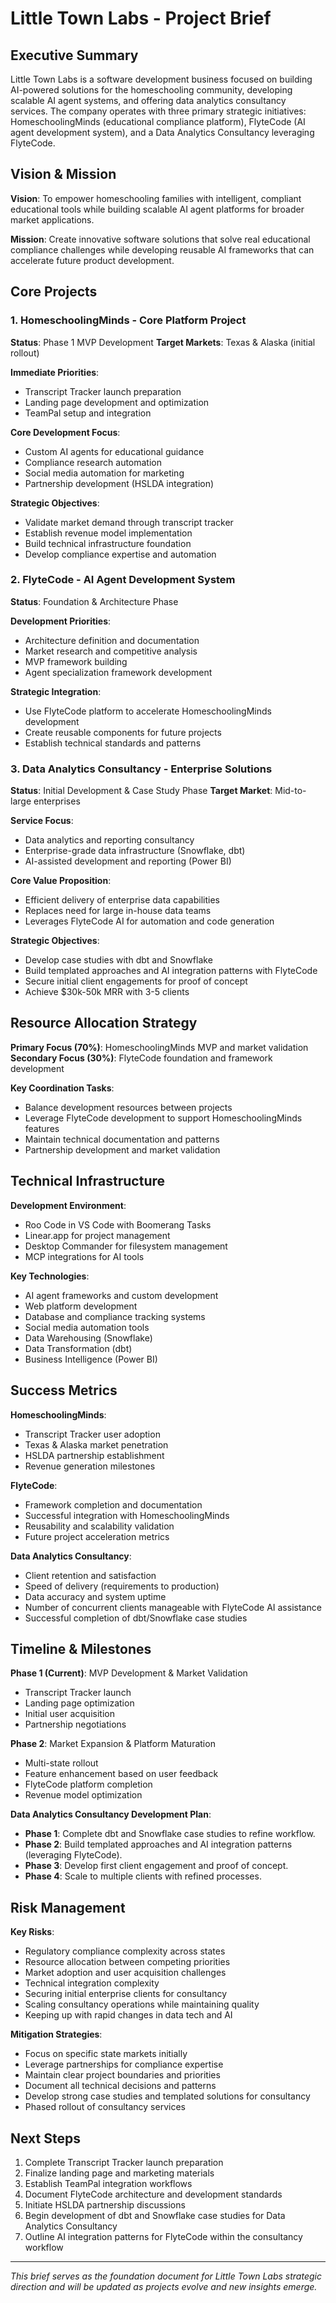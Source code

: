 # Little Town Labs - Project Brief

## Executive Summary

Little Town Labs is a software development business focused on building AI-powered solutions for the homeschooling community, developing scalable AI agent systems, and offering data analytics consultancy services. The company operates with three primary strategic initiatives: HomeschoolingMinds (educational compliance platform), FlyteCode (AI agent development system), and a Data Analytics Consultancy leveraging FlyteCode.

## Vision & Mission

**Vision**: To empower homeschooling families with intelligent, compliant educational tools while building scalable AI agent platforms for broader market applications.

**Mission**: Create innovative software solutions that solve real educational compliance challenges while developing reusable AI frameworks that can accelerate future product development.

## Core Projects

### 1. HomeschoolingMinds - Core Platform Project
**Status**: Phase 1 MVP Development
**Target Markets**: Texas & Alaska (initial rollout)

**Immediate Priorities**:
- Transcript Tracker launch preparation
- Landing page development and optimization
- TeamPal setup and integration

**Core Development Focus**:
- Custom AI agents for educational guidance
- Compliance research automation
- Social media automation for marketing
- Partnership development (HSLDA integration)

**Strategic Objectives**:
- Validate market demand through transcript tracker
- Establish revenue model implementation
- Build technical infrastructure foundation
- Develop compliance expertise and automation

### 2. FlyteCode - AI Agent Development System
**Status**: Foundation & Architecture Phase

**Development Priorities**:
- Architecture definition and documentation
- Market research and competitive analysis
- MVP framework building
- Agent specialization framework development

**Strategic Integration**:
- Use FlyteCode platform to accelerate HomeschoolingMinds development
- Create reusable components for future projects
- Establish technical standards and patterns

### 3. Data Analytics Consultancy - Enterprise Solutions
**Status**: Initial Development & Case Study Phase
**Target Market**: Mid-to-large enterprises

**Service Focus**:
- Data analytics and reporting consultancy
- Enterprise-grade data infrastructure (Snowflake, dbt)
- AI-assisted development and reporting (Power BI)

**Core Value Proposition**:
- Efficient delivery of enterprise data capabilities
- Replaces need for large in-house data teams
- Leverages FlyteCode AI for automation and code generation

**Strategic Objectives**:
- Develop case studies with dbt and Snowflake
- Build templated approaches and AI integration patterns with FlyteCode
- Secure initial client engagements for proof of concept
- Achieve $30k-50k MRR with 3-5 clients

## Resource Allocation Strategy

**Primary Focus (70%)**: HomeschoolingMinds MVP and market validation
**Secondary Focus (30%)**: FlyteCode foundation and framework development

**Key Coordination Tasks**:
- Balance development resources between projects
- Leverage FlyteCode development to support HomeschoolingMinds features
- Maintain technical documentation and patterns
- Partnership development and market validation

## Technical Infrastructure

**Development Environment**: 
- Roo Code in VS Code with Boomerang Tasks
- Linear.app for project management
- Desktop Commander for filesystem management
- MCP integrations for AI tools

**Key Technologies**:
- AI agent frameworks and custom development
- Web platform development
- Database and compliance tracking systems
- Social media automation tools
- Data Warehousing (Snowflake)
- Data Transformation (dbt)
- Business Intelligence (Power BI)

## Success Metrics

**HomeschoolingMinds**:
- Transcript Tracker user adoption
- Texas & Alaska market penetration
- HSLDA partnership establishment
- Revenue generation milestones

**FlyteCode**:
- Framework completion and documentation
- Successful integration with HomeschoolingMinds
- Reusability and scalability validation
- Future project acceleration metrics

**Data Analytics Consultancy**:
- Client retention and satisfaction
- Speed of delivery (requirements to production)
- Data accuracy and system uptime
- Number of concurrent clients manageable with FlyteCode AI assistance
- Successful completion of dbt/Snowflake case studies

## Timeline & Milestones

**Phase 1 (Current)**: MVP Development & Market Validation
- Transcript Tracker launch
- Landing page optimization
- Initial user acquisition
- Partnership negotiations

**Phase 2**: Market Expansion & Platform Maturation
- Multi-state rollout
- Feature enhancement based on user feedback
- FlyteCode platform completion
- Revenue model optimization

**Data Analytics Consultancy Development Plan**:
- **Phase 1**: Complete dbt and Snowflake case studies to refine workflow.
- **Phase 2**: Build templated approaches and AI integration patterns (leveraging FlyteCode).
- **Phase 3**: Develop first client engagement and proof of concept.
- **Phase 4**: Scale to multiple clients with refined processes.

## Risk Management

**Key Risks**:
- Regulatory compliance complexity across states
- Resource allocation between competing priorities
- Market adoption and user acquisition challenges
- Technical integration complexity
- Securing initial enterprise clients for consultancy
- Scaling consultancy operations while maintaining quality
- Keeping up with rapid changes in data tech and AI

**Mitigation Strategies**:
- Focus on specific state markets initially
- Leverage partnerships for compliance expertise
- Maintain clear project boundaries and priorities
- Document all technical decisions and patterns
- Develop strong case studies and templated solutions for consultancy
- Phased rollout of consultancy services

## Next Steps

1. Complete Transcript Tracker launch preparation
2. Finalize landing page and marketing materials
3. Establish TeamPal integration workflows
4. Document FlyteCode architecture and development standards
5. Initiate HSLDA partnership discussions
6. Begin development of dbt and Snowflake case studies for Data Analytics Consultancy
7. Outline AI integration patterns for FlyteCode within the consultancy workflow

---

*This brief serves as the foundation document for Little Town Labs strategic direction and will be updated as projects evolve and new insights emerge.*